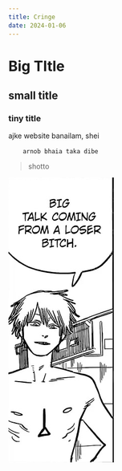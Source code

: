 ```yaml
---
title: Cringe
date: 2024-01-06
---
```


# Big TItle

## small title

### tiny title

ajke website banailam, shei

        arnob bhaia taka dibe

>shotto

![picture](/assets/images/Reaction.png)